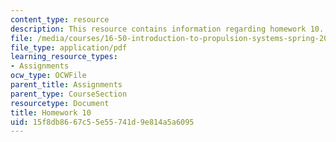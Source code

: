 ```yaml
---
content_type: resource
description: This resource contains information regarding homework 10.
file: /media/courses/16-50-introduction-to-propulsion-systems-spring-2012/15f8db8667c55e55741d9e814a5a6095_MIT16_50S12_hw10.pdf
file_type: application/pdf
learning_resource_types:
- Assignments
ocw_type: OCWFile
parent_title: Assignments
parent_type: CourseSection
resourcetype: Document
title: Homework 10
uid: 15f8db86-67c5-5e55-741d-9e814a5a6095
---
```

